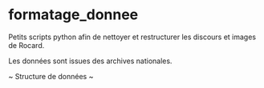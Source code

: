 # formatage_donnee

Petits scripts python afin de nettoyer et restructurer les discours et images de Rocard.

Les données sont issues des archives nationales.


~ Structure de données ~
